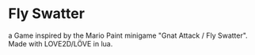 # Fly Swatter

a Game inspired by the Mario Paint minigame "Gnat Attack / Fly Swatter".
Made with LOVE2D/LÖVE in lua.
